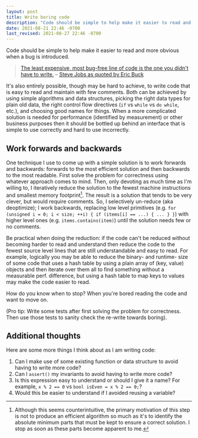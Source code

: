 ```yaml
---
layout: post
title: Write boring code
description: "Code should be simple to help make it easier to read and more obvious when a bug is introduced. Here's a technique I use to come up with boring code."
date: 2021-08-21 22:46 -0700
last_revised: 2021-08-27 22:46 -0700
---
```

Code should be simple to help make it easier to read and more obvious when a bug is introduced.

> <a href="https://youtu.be/QhhFQ-3w5tE?t=1496" target="_blank" rel="noreferrer noopener" title="Link to Steve's direct quote">The least expensive, most bug-free line of code is the one you didn't have to write.</a> – <a href="https://www.informit.com/articles/article.aspx?p=1353402" target="_blank" rel="noreferrer noopener">Steve Jobs as quoted by Eric Buck</a>

It's also entirely possible, though may be hard to achieve, to write code that is easy to read and maintain with few comments. Both can be achieved by using simple algorithms and data structures, picking the right data types for plain old data, the right control flow directives (`if` vs `while` vs `do while`, etc.), and choosing good names for things. When a more complicated solution is needed for performance (identified by measurement) or other business purposes then it should be bottled up behind an interface that is simple to use correctly and hard to use incorrectly.

## Work forwards and backwards

One technique I use to come up with a simple solution is to work forwards and backwards: forwards to the most efficient solution and then backwards to the most readable. First solve the problem for correctness using whatever approach comes to mind. Then, only devoting as much time as I'm willing to, I iteratively reduce the solution to the fewest machine instructions and smallest memory footprint[^1]. The result is a solution that tends to be very clever, but would require comments. So, I selectively un-reduce (aka deoptimize); I work backwards, replacing low level primitives (e.g. `for (unsigned i = 0; i < size; ++i) { if (items[i] == ...) { ... } }`) with higher level ones (e.g. `items.contains(item)`) until the solution needs few or no comments.

Be practical when doing the reduction: if the code can't be reduced without becoming harder to read and understand then reduce the code to the fewest source level lines that are still understandable and easy to read. For example, logically you may be able to reduce the binary- and runtime- size of some code that uses a hash table by using a plain array of (key, value) objects and then iterate over them all to find something without a measurable perf. difference, but using a hash table to map keys to values may make the code easier to read.

How do you know when to stop? When you're bored reading the code and want to move on.

(Pro tip: Write some tests after first solving the problem for correctness. Then use those tests to sanity check the re-write towards boring).

## Additional thoughts

Here are some more things I think about as I am writing code:

1. Can I make use of some existing function or data structure to avoid having to write more code?
2. Can I `assert()` my invariants to avoid having to write more code?
3. Is this expression easy to understand or should I give it a name? For example, `x % 2 == 0` vs `bool isEven = x % 2 == 0;`?
4. Would this be easier to understand if I avoided reusing a variable?

[^1]: Although this seems counterintuitive, the primary motivation of this step is not to produce an efficient algorithm so much as it's to identify the absolute minimum parts that must be kept to ensure a correct solution. I stop as soon as these parts become apparent to me.
